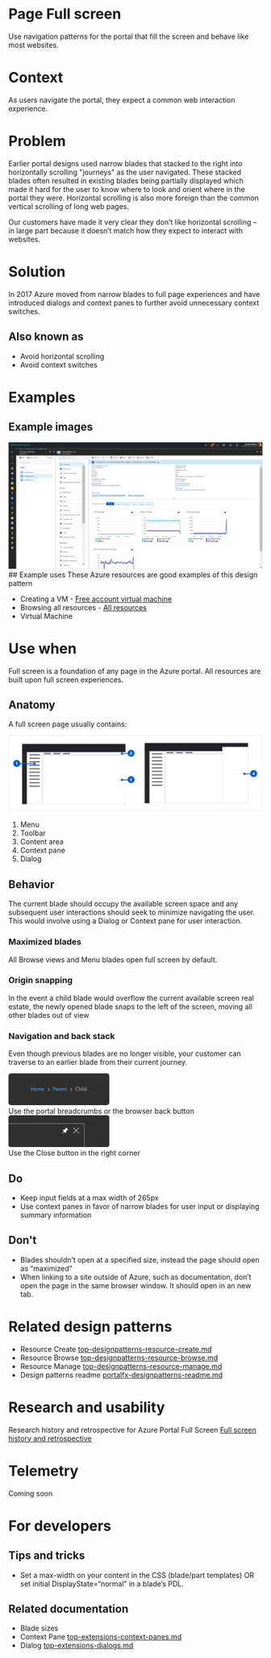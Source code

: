 # Page Full screen 
Use navigation patterns for the portal that fill the screen and behave like most websites.

# Context
As users navigate the portal, they expect a common web interaction experience. 

# Problem
Earlier portal designs used narrow blades that stacked to the right into horizontally scrolling "journeys" as the user navigated.  These stacked blades often resulted in existing blades being partially displayed which made it hard for the user to know where to look and orient where in the portal they were.  Horizontal scrolling is also more foreign than the common vertical scrolling of long web pages.  

Our customers have made it very clear they don’t like horizontal scrolling – in large part because it doesn’t match how they expect to interact with websites.   

# Solution
In 2017 Azure moved from narrow blades to full page experiences and have introduced dialogs and context panes to further avoid unnecessary context switches.

## Also known as 

-   Avoid horizontal scrolling
-   Avoid context switches

# Examples

## Example images 

<div style="max-width:800px">
<img alttext="Full screen sample" src="../media/top-designpatterns-page-fullscreen/Full-screen-1.png"  />
</div>
## Example uses
These Azure resources are good examples of this design pattern 

* Creating a VM - [Free account virtual machine](https://rc.portal.azure.com/#create/microsoft.freeaccountvirtualmachine)
* Browsing all resources - [All resources](https://rc.portal.azure.com/#blade/HubsExtension/ArtBrowseBlade/resourceType/Microsoft.Resources%2Fresources)
* Virtual Machine 

# Use when
Full screen is a foundation of any page in the Azure portal. All resources are built upon full screen experiences.


## Anatomy  
A full screen page usually contains:

<div style="max-width:800px">
<img alttext="Full screen anotomy" src="../media/top-designpatterns-page-fullscreen/FS_1_Anatomy.png"  />
</div>

1. Menu
2. Toolbar
3. Content area
4. Context pane
5. Dialog

## Behavior 
The current blade should occupy the available screen space and any subsequent user interactions should seek to minimize navigating the user.  This would involve using a Dialog or Context pane for user interaction.

### Maximized blades 
All Browse views and Menu blades open full screen by default.

### Origin snapping 
In the event a child blade would overflow the current available screen real estate, the newly opened blade snaps to the left of the screen, moving all other blades out of view

### Navigation and back stack 
Even though previous blades are no longer visible, your customer can traverse to an earlier blade from their current journey.
<div style="max-width:200px">
<img alttext="Breadcrumb" src="../media/top-designpatterns-page-fullscreen/FS_2_Breadcrumbs@2x-400x126.png" />
</div>
Use the portal breadcrumbs or the browser back button

<div style="max-width:200px">
<img alttext="Close blade" src="../media/top-designpatterns-page-fullscreen/FS_3_X@2x-400x126.png" />
</div>
Use the Close button in the right corner


## Do 

* Keep input fields at a max width of 265px
* Use context panes in favor of narrow blades for user input or displaying summary information  

## Don't 

* Blades shouldn’t open at a specified size, instead the page should open as “maximized”
* When linking to a site outside of Azure, such as documentation, don’t open the page in the same browser window. It should open in an new tab.

# Related design patterns

* Resource Create [top-designpatterns-resource-create.md](top-designpatterns-resource-create.md)
* Resource Browse [top-designpatterns-resource-browse.md](top-designpatterns-resource-browse.md)
* Resource Manage [top-designpatterns-resource-manage.md](top-designpatterns-resource-manage.md)
* Design patterns readme [portalfx-designpatterns-readme.md](portalfx-designpatterns-readme.md)

# Research and usability

Research history and retrospective for Azure Portal Full Screen
[Full screen history and retrospective](https://microsoft.sharepoint.com/:p:/r/teams/azureteams/aapt/azureux/portalfx/_layouts/15/Doc.aspx?sourcedoc=%7B78bf3a97-2ccc-4920-886d-ce508980c3d8%7D&action=default)

# Telemetry
Coming soon

# For developers 

## Tips and tricks 

* Set a max-width on your content in the CSS (blade/part templates) OR set initial DisplayState=“normal” in a blade’s PDL. 

## Related documentation

* Blade sizes []()
* Context Pane [top-extensions-context-panes.md](top-extensions-context-panes.md)
* Dialog [top-extensions-dialogs.md](top-extensions-dialogs.md)
